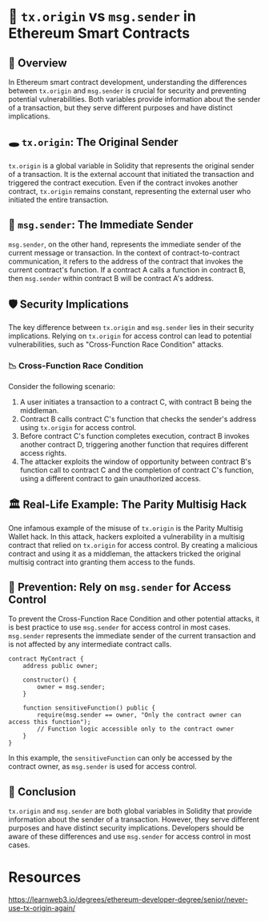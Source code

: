 # 🧠 `tx.origin` vs `msg.sender` in Ethereum Smart Contracts

## 👀 Overview

In Ethereum smart contract development, understanding the differences between `tx.origin` and `msg.sender` is crucial for security and preventing potential vulnerabilities. Both variables provide information about the sender of a transaction, but they serve different purposes and have distinct implications.

## 🕳️ `tx.origin`: The Original Sender

`tx.origin` is a global variable in Solidity that represents the original sender of a transaction. It is the external account that initiated the transaction and triggered the contract execution. Even if the contract invokes another contract, `tx.origin` remains constant, representing the external user who initiated the entire transaction.

## 🏡 `msg.sender`: The Immediate Sender

`msg.sender`, on the other hand, represents the immediate sender of the current message or transaction. In the context of contract-to-contract communication, it refers to the address of the contract that invokes the current contract's function. If a contract A calls a function in contract B, then `msg.sender` within contract B will be contract A's address.

## 🛡️ Security Implications

The key difference between `tx.origin` and `msg.sender` lies in their security implications. Relying on `tx.origin` for access control can lead to potential vulnerabilities, such as "Cross-Function Race Condition" attacks.

### 📉 Cross-Function Race Condition

Consider the following scenario:

1. A user initiates a transaction to a contract C, with contract B being the middleman.
2. Contract B calls contract C's function that checks the sender's address using `tx.origin` for access control.
3. Before contract C's function completes execution, contract B invokes another contract D, triggering another function that requires different access rights.
4. The attacker exploits the window of opportunity between contract B's function call to contract C and the completion of contract C's function, using a different contract to gain unauthorized access.

## 🏛️ Real-Life Example: The Parity Multisig Hack

One infamous example of the misuse of `tx.origin` is the Parity Multisig Wallet hack. In this attack, hackers exploited a vulnerability in a multisig contract that relied on `tx.origin` for access control. By creating a malicious contract and using it as a middleman, the attackers tricked the original multisig contract into granting them access to the funds.

## 👮 Prevention: Rely on `msg.sender` for Access Control

To prevent the Cross-Function Race Condition and other potential attacks, it is best practice to use `msg.sender` for access control in most cases. `msg.sender` represents the immediate sender of the current transaction and is not affected by any intermediate contract calls.

```solidity
contract MyContract {
    address public owner;

    constructor() {
        owner = msg.sender;
    }

    function sensitiveFunction() public {
        require(msg.sender == owner, "Only the contract owner can access this function");
        // Function logic accessible only to the contract owner
    }
}
```

In this example, the `sensitiveFunction` can only be accessed by the contract owner, as `msg.sender` is used for access control.

## 👋 Conclusion

`tx.origin` and `msg.sender` are both global variables in Solidity that provide information about the sender of a transaction. However, they serve different purposes and have distinct security implications. Developers should be aware of these differences and use `msg.sender` for access control in most cases.

# Resources

https://learnweb3.io/degrees/ethereum-developer-degree/senior/never-use-tx-origin-again/